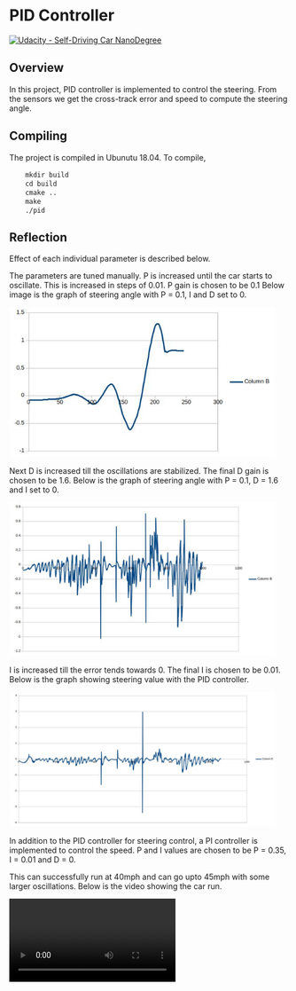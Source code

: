 # **PID Controller** 
[![Udacity - Self-Driving Car NanoDegree](https://s3.amazonaws.com/udacity-sdc/github/shield-carnd.svg)](http://www.udacity.com/drive)

Overview
---
In this project, PID controller is implemented to control the steering. From the sensors we get the cross-track error and speed to compute the steering angle.

Compiling
---
The project is compiled in Ubunutu 18.04.
To compile,
```
    mkdir build
    cd build
    cmake ..
    make
    ./pid
 ```

Reflection
---
Effect of each individual parameter is described below.

The parameters are tuned manually.
P is increased until the car starts to oscillate. This is increased in steps of 0.01. P gain is chosen to be 0.1
Below image is the graph of steering angle with P = 0.1, I and D set to 0.

<img src="analysis/graph1.jpg" width="480" />

Next D is increased till the oscillations are stabilized. The final D gain is chosen to be 1.6.
Below is the graph of steering angle with P = 0.1, D = 1.6 and I set to 0.

<img src="analysis/graph2.jpg" width="480" />

I is increased till the error tends towards 0. The final I is chosen to be 0.01.
Below is the graph showing steering value with the PID controller.

<img src="analysis/graph3.jpg" width="480" />

In addition to the PID controller for steering control, a PI controller is implemented to control the speed.
P and I values are chosen to be P = 0.35, I = 0.01 and D = 0.

This can successfully run at 40mph and can go upto 45mph with some larger oscillations.
Below is the video showing the car run.

![Video 1](analysis/video1.mp4)
